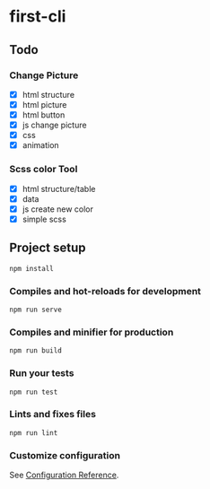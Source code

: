# first-cli

## Todo

### Change Picture
- [x] html structure
- [x] html picture
- [x] html button
- [x] js change picture
- [x] css
- [x] animation

### Scss color Tool
- [x] html structure/table
- [x] data
- [x] js create new color
- [x] simple scss
  
## Project setup
```
npm install
```

### Compiles and hot-reloads for development
```
npm run serve
```

### Compiles and minifier for production
```
npm run build
```

### Run your tests
```
npm run test
```

### Lints and fixes files
```
npm run lint
```

### Customize configuration
See [Configuration Reference](https://cli.vuejs.org/config/).
